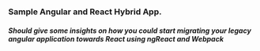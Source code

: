 ### Sample Angular and React Hybrid App. 
##### Should give some insights on how you could start migrating your legacy angular application towards React using ngReact and Webpack
